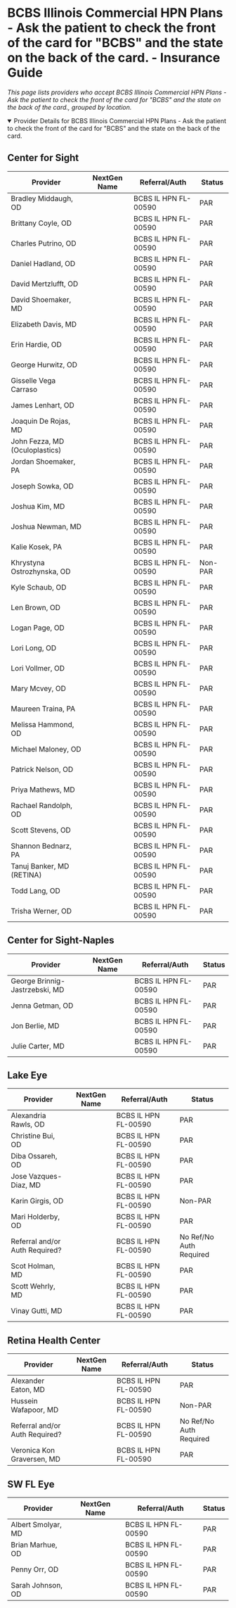# BCBS Illinois Commercial HPN Plans - Ask the patient to check the front of the card for "BCBS" and the state on the back of the card. - Insurance Guide

*This page lists providers who accept BCBS Illinois Commercial HPN Plans - Ask the patient to check the front of the card for "BCBS" and the state on the back of the card., grouped by location.*

<details open><summary>Provider Details for BCBS Illinois Commercial HPN Plans - Ask the patient to check the front of the card for "BCBS" and the state on the back of the card.</summary>

## Center for Sight

| Provider | NextGen Name | Referral/Auth | Status |
|----------|-------------|--------------|--------|
| Bradley Middaugh, OD |  | BCBS IL HPN FL-00590 | PAR |
| Brittany Coyle, OD |  | BCBS IL HPN FL-00590 | PAR |
| Charles Putrino, OD |  | BCBS IL HPN FL-00590 | PAR |
| Daniel Hadland, OD |  | BCBS IL HPN FL-00590 | PAR |
| David Mertzlufft, OD |  | BCBS IL HPN FL-00590 | PAR |
| David Shoemaker, MD |  | BCBS IL HPN FL-00590 | PAR |
| Elizabeth Davis, MD |  | BCBS IL HPN FL-00590 | PAR |
| Erin Hardie, OD |  | BCBS IL HPN FL-00590 | PAR |
| George Hurwitz, OD |  | BCBS IL HPN FL-00590 | PAR |
| Gisselle Vega Carraso |  | BCBS IL HPN FL-00590 | PAR |
| James Lenhart, OD |  | BCBS IL HPN FL-00590 | PAR |
| Joaquin De Rojas, MD |  | BCBS IL HPN FL-00590 | PAR |
| John Fezza, MD (Oculoplastics) |  | BCBS IL HPN FL-00590 | PAR |
| Jordan Shoemaker, PA |  | BCBS IL HPN FL-00590 | PAR |
| Joseph Sowka, OD |  | BCBS IL HPN FL-00590 | PAR |
| Joshua Kim, MD |  | BCBS IL HPN FL-00590 | PAR |
| Joshua Newman, MD |  | BCBS IL HPN FL-00590 | PAR |
| Kalie Kosek, PA |  | BCBS IL HPN FL-00590 | PAR |
| Khrystyna Ostrozhynska, OD |  | BCBS IL HPN FL-00590 | Non-PAR |
| Kyle Schaub, OD |  | BCBS IL HPN FL-00590 | PAR |
| Len Brown, OD |  | BCBS IL HPN FL-00590 | PAR |
| Logan Page, OD |  | BCBS IL HPN FL-00590 | PAR |
| Lori Long, OD |  | BCBS IL HPN FL-00590 | PAR |
| Lori Vollmer, OD |  | BCBS IL HPN FL-00590 | PAR |
| Mary Mcvey, OD |  | BCBS IL HPN FL-00590 | PAR |
| Maureen Traina, PA |  | BCBS IL HPN FL-00590 | PAR |
| Melissa Hammond, OD |  | BCBS IL HPN FL-00590 | PAR |
| Michael Maloney, OD |  | BCBS IL HPN FL-00590 | PAR |
| Patrick Nelson, OD |  | BCBS IL HPN FL-00590 | PAR |
| Priya Mathews, MD |  | BCBS IL HPN FL-00590 | PAR |
| Rachael Randolph, OD |  | BCBS IL HPN FL-00590 | PAR |
| Scott Stevens, OD |  | BCBS IL HPN FL-00590 | PAR |
| Shannon Bednarz, PA |  | BCBS IL HPN FL-00590 | PAR |
| Tanuj Banker, MD (RETINA) |  | BCBS IL HPN FL-00590 | PAR |
| Todd Lang, OD |  | BCBS IL HPN FL-00590 | PAR |
| Trisha Werner, OD |  | BCBS IL HPN FL-00590 | PAR |

## Center for Sight-Naples

| Provider | NextGen Name | Referral/Auth | Status |
|----------|-------------|--------------|--------|
| George Brinnig-Jastrzebski, MD |  | BCBS IL HPN FL-00590 | PAR |
| Jenna Getman, OD |  | BCBS IL HPN FL-00590 | PAR |
| Jon Berlie, MD |  | BCBS IL HPN FL-00590 | PAR |
| Julie Carter, MD |  | BCBS IL HPN FL-00590 | PAR |

## Lake Eye 

| Provider | NextGen Name | Referral/Auth | Status |
|----------|-------------|--------------|--------|
| Alexandria Rawls, OD |  | BCBS IL HPN FL-00590 | PAR |
| Christine Bui, OD |  | BCBS IL HPN FL-00590 | PAR |
| Diba Ossareh, OD |  | BCBS IL HPN FL-00590 | PAR |
| Jose Vazques-Diaz, MD |  | BCBS IL HPN FL-00590 | PAR |
| Karin Girgis, OD |  | BCBS IL HPN FL-00590 | Non-PAR |
| Mari Holderby, OD |  | BCBS IL HPN FL-00590 | PAR |
| Referral and/or Auth Required? |  | BCBS IL HPN FL-00590 | No Ref/No Auth Required |
| Scot Holman, MD |  | BCBS IL HPN FL-00590 | PAR |
| Scott Wehrly, MD |  | BCBS IL HPN FL-00590 | PAR |
| Vinay Gutti, MD |  | BCBS IL HPN FL-00590 | PAR |

## Retina Health Center

| Provider | NextGen Name | Referral/Auth | Status |
|----------|-------------|--------------|--------|
| Alexander Eaton, MD |  | BCBS IL HPN FL-00590 | PAR |
| Hussein Wafapoor, MD |  | BCBS IL HPN FL-00590 | Non-PAR |
| Referral and/or Auth Required? |  | BCBS IL HPN FL-00590 | No Ref/No Auth Required |
| Veronica Kon Graversen, MD |  | BCBS IL HPN FL-00590 | PAR |

## SW FL Eye

| Provider | NextGen Name | Referral/Auth | Status |
|----------|-------------|--------------|--------|
| Albert Smolyar, MD |  | BCBS IL HPN FL-00590 | PAR |
| Brian Marhue, OD |  | BCBS IL HPN FL-00590 | PAR |
| Penny Orr, OD |  | BCBS IL HPN FL-00590 | PAR |
| Sarah Johnson, OD |  | BCBS IL HPN FL-00590 | PAR |

</details>

